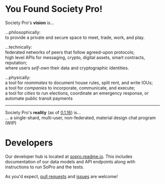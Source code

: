 You Found Society Pro!
======================

Society Pro's **vision** is...

...philosophically:  
   to provide a private and secure space to meet, trade, work, and play.

...technically:  
   federated networks of peers that follow agreed-upon protocols;  
   high level APIs for messaging, crypto, digital assets, smart contracts, reputation;  
   where users *self-own* their data and cryptographic identities.

...physically:  
   a tool for *roommates* to document house rules, split rent, and write IOUs;  
   a tool for *companies* to incorporate, communicate, and execute;  
   a tool for *cities* to run elections, coordinate an emergency response, or automate public transit payments

---

Society Pro's **reality** (as of [0.1.16](https://github.com/SocietyPro/sopro/tree/0.1.16)) is...  
... a single-shard, multi-user, non-federated, material design chat program (WIP)

Developers
==========

Our developer hub is located at [sopro.readme.io](http://sopro.readme.io/v0/docs/getting-started). This includes documentation of our data models and API endpoints along with instructions to run SoPro and the tests.

As you'd expect, [pull requests](https://github.com/SocietyPro/sopro/pulls) and [issues](https://github.com/SocietyPro/sopro/issues) are welcome!